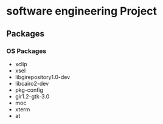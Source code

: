 # software engineering Project

## Packages

### OS Packages

- xclip
- xsel
- libgirepository1.0-dev
- libcairo2-dev
- pkg-config
- gir1.2-gtk-3.0
- moc
- xterm
- at